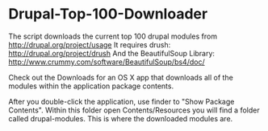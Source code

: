 Drupal-Top-100-Downloader
=========================

The script downloads the current top 100 drupal modules from http://drupal.org/project/usage
It requires drush: http://drupal.org/project/drush
And the BeautifulSoup Library: http://www.crummy.com/software/BeautifulSoup/bs4/doc/

Check out the Downloads for an OS X app that downloads all of the modules within the application package contents.

After you double-click the application, use finder to "Show Package Contents".
Within this folder open Contents/Resources you will find a folder called drupal-modules. 
This is where the downloaded modules are.